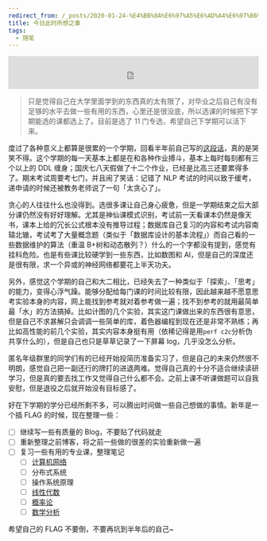 ```yaml
---
redirect_from: /_posts/2020-01-24-%E4%BB%8A%E6%97%A5%E6%AD%A4%E6%97%B6%E6%89%80%E6%83%B3%E4%B9%8B%E4%BA%8B/
title: 今日此时所想之事
tags:
  - 随笔
---
```


<iframe src="https://i.y.qq.com/n2/m/outchain/player/index.html?songid=107601135&songtype=0" border="0" frameborder="no" width="100%" height="66"></iframe>

> 只是觉得自己在大学里面学到的东西真的太有限了，对毕业之后自己有没有足够的水平去做一些有用的东西，心里还是很没底，所以选课的时候把下学期能选的课都选上了。目前是选了 11 门专选，希望自己下学期可以活下来。

度过了各种意义上都算是很累的一个学期，回看半年前自己写的[这段话](https://wu-kan.cn/_posts/2019-07-18-%E8%BF%99%E4%B8%80%E5%B9%B4%E7%9A%84%E4%B8%80%E7%82%B9%E6%84%9F%E6%83%B3/)，真的是哭笑不得。这个学期的每一天基本上都是在和各种作业搏斗，基本上每时每刻都有三个以上的 DDL 缠身；国庆七八天假做了十二个作业，已经是比高三还要累得多了。期末考试周要考七门，并且闹了笑话：记错了 NLP 考试的时间以致于缓考，递申请的时候还被教务老师说了一句「太贪心了」。

贪心的人往往什么也没得到。选很多课让自己身心疲惫，但是一学期结束之后大部分课仍然没有好好理解。尤其是神仙课模式识别，考试前一天看课本仍然是像天书，课本上给的冗长公式根本没有推导过程；数据库自己复习的内容和考试内容南辕北辙，考试考了大量概念题（类似于「数据库设计的基本流程」）而自己看的一些数据维护的算法（重温 B+树和动态散列？）什么的一个字都没有提到，感觉有挂科危险。也是有些课比较硬学到一些东西，比如数图和 AI，但是自己的深度还是很有限，求一个异或的神经网络都要花上半天功夫。

另外，感觉这个学期的自己和大二相比，已经失去了一种类似于「探索」、「思考」的能力，变得心浮气躁。能够分配给每门课的时间比较有限，因此越来越不愿意思考实验本身的内容，网上能找到参考就对着参考做一遍；找不到参考的就用最简单最「水」的方法搞掉。比如计图的几个实验，其实这门课做出来的东西很有意思，但是自己不求甚解只会调调一些简单的库，着色器编程到现在还是非常不熟练；再比如高性能的前几个实验，其实内容本身挺有用（依稀记得是用`perf c2c`分析伪共享什么的），但是自己也只是草草记录了一下屏幕 log，几乎没怎么分析。

匿名年级群里的同学们有的已经开始投简历准备实习了，但是自己的未来仍然很不明朗，感觉自己把一副还行的牌打的进退两难。觉得自己真的十分不适合继续读研学习，但是真的要去找工作又觉得自己什么都不会。之前上课不听课做题可以自我安慰，但是退役之后就开始没有目标感了。

好在下学期的学分已经所剩不多，可以腾出时间做一些自己想做的事情。新年是一个插 FLAG 的时候，现在整理一些：

- [ ] 继续写一些有质量的 Blog，不要贴了代码就走
- [ ] 重新整理之前博客，将之前一些做的很差的实验重新做一遍
- [ ] 复习一些有用的专业课，整理笔记
  - [ ] [计算机网络](https://wu-kan.cn/_posts/2020-03-03-%E8%AE%A1%E7%AE%97%E6%9C%BA%E7%BD%91%E7%BB%9C%E7%9F%A5%E8%AF%86%E7%82%B9%E6%95%B4%E7%90%86/)
  - [ ] 分布式系统
  - [ ] 操作系统原理
  - [ ] [线性代数](https://wu-kan.cn/_posts/2019-01-30-%E7%BA%BF%E6%80%A7%E4%BB%A3%E6%95%B0/)
  - [ ] [概率论](https://wu-kan.cn/_posts/2018-12-03-%E6%A6%82%E7%8E%87%E8%AE%BA%E4%B8%8E%E6%95%B0%E7%90%86%E7%BB%9F%E8%AE%A1/)
  - [ ] [数学分析](https://wu-kan.cn/_posts/2019-01-28-%E6%95%B0%E5%AD%A6%E5%88%86%E6%9E%90/)

希望自己的 FLAG 不要倒，不要再坑到半年后的自己~
